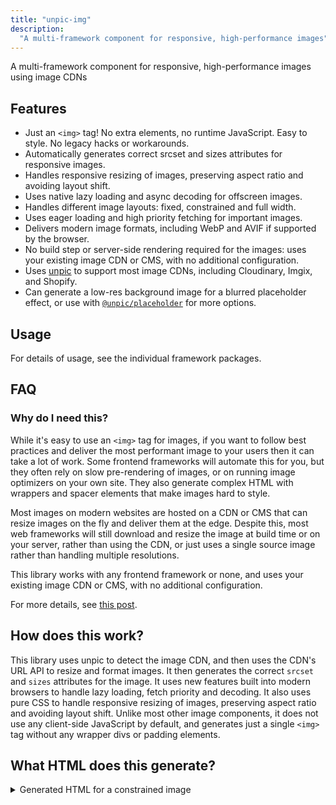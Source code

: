 ```yaml
---
title: "unpic-img"
description:
  "A multi-framework component for responsive, high-performance images"
---
```


A multi-framework component for responsive, high-performance images using image
CDNs

## Features

- Just an `<img>` tag! No extra elements, no runtime JavaScript. Easy to style.
  No legacy hacks or workarounds.
- Automatically generates correct srcset and sizes attributes for responsive
  images.
- Handles responsive resizing of images, preserving aspect ratio and avoiding
  layout shift.
- Uses native lazy loading and async decoding for offscreen images.
- Handles different image layouts: fixed, constrained and full width.
- Uses eager loading and high priority fetching for important images.
- Delivers modern image formats, including WebP and AVIF if supported by the
  browser.
- No build step or server-side rendering required for the images: uses your
  existing image CDN or CMS, with no additional configuration.
- Uses [unpic](/lib) to support most image CDNs, including Cloudinary, Imgix,
  and Shopify.
- Can generate a low-res background image for a blurred placeholder effect, or
  use with [`@unpic/placeholder`](/placeholder/) for more options.

## Usage

For details of usage, see the individual framework packages.

## FAQ

### Why do I need this?

While it's easy to use an `<img>` tag for images, if you want to follow best
practices and deliver the most performant image to your users then it can take a
lot of work. Some frontend frameworks will automate this for you, but they often
rely on slow pre-rendering of images, or on running image optimizers on your own
site. They also generate complex HTML with wrappers and spacer elements that
make images hard to style.

Most images on modern websites are hosted on a CDN or CMS that can resize images
on the fly and deliver them at the edge. Despite this, most web frameworks will
still download and resize the image at build time or on your server, rather than
using the CDN, or just uses a single source image rather than handling multiple
resolutions.

This library works with any frontend framework or none, and uses your existing
image CDN or CMS, with no additional configuration.

For more details, see
[this post](https://dev.to/ascorbic/a-minimal-multi-framework-responsive-image-component-3iop).

## How does this work?

This library uses unpic to detect the image CDN, and then uses the CDN's URL API
to resize and format images. It then generates the correct `srcset` and `sizes`
attributes for the image. It uses new features built into modern browsers to
handle lazy loading, fetch priority and decoding. It also uses pure CSS to
handle responsive resizing of images, preserving aspect ratio and avoiding
layout shift. Unlike most other image components, it does not use any
client-side JavaScript by default, and generates just a single `<img>` tag
without any wrapper divs or padding elements.

## What HTML does this generate?

<details>
<summary>Generated HTML for a constrained image</summary>
It turns this:

```tsx
<Image
  src="https://cdn.shopify.com/static/sample-images/bath_grande_crop_center.jpeg"
  layout="constrained"
  width={800}
  height={600}
  alt="Shopify"
/>
```

...into this:

```html
<img
  alt="Shopify"
  loading="lazy"
  decoding="async"
  sizes="(min-width: 800px) 800px, 100vw"
  srcset="
    https://cdn.shopify.com/static/sample-images/bath.jpeg?crop=center&amp;width=1600&amp;height=2133 1600w,
    https://cdn.shopify.com/static/sample-images/bath.jpeg?crop=center&amp;width=1280&amp;height=1707 1280w,
    https://cdn.shopify.com/static/sample-images/bath.jpeg?crop=center&amp;width=1080&amp;height=1440 1080w,
    https://cdn.shopify.com/static/sample-images/bath.jpeg?crop=center&amp;width=960&amp;height=1280   960w,
    https://cdn.shopify.com/static/sample-images/bath.jpeg?crop=center&amp;width=828&amp;height=1104   828w,
    https://cdn.shopify.com/static/sample-images/bath.jpeg?crop=center&amp;width=800&amp;height=1067   800w,
    https://cdn.shopify.com/static/sample-images/bath.jpeg?crop=center&amp;width=750&amp;height=1000   750w,
    https://cdn.shopify.com/static/sample-images/bath.jpeg?crop=center&amp;width=640&amp;height=853    640w
  "
  src="https://cdn.shopify.com/static/sample-images/bath.jpeg?width=800&amp;height=600&amp;crop=center"
  style="
        object-fit: cover;
        max-width: 800px;
        max-height: 600px;
        aspect-ratio: 1.33333 / 1;
        width: 100%;
      "
/>
```

</details>
